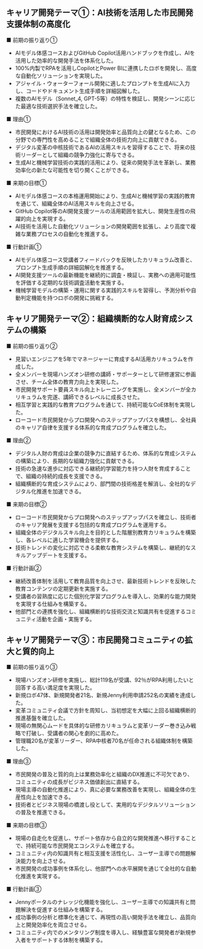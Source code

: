 ## キャリア開発テーマ①：AI技術を活用した市民開発支援体制の高度化

■ 前期の振り返り①
- AIモデル体感コースおよびGitHub Copilot活用ハンドブックを作成し、AIを活用した効率的な開発手法を体系化した。
- 100%内製でRPAを活用しCopilotとPower BIに連携したロボを開発し、高度な自動化ソリューションを実現した。
- アジャイル・ウォーターフォール開発に適したプロンプトを生成AIに入力し、コードやドキュメント生成手順を詳細図解した。
- 複数のAIモデル（Sonnet_4, GPT-5等）の特性を検証し、開発シーンに応じた最適な技術選択手法を確立した。

■ 理由①
- 市民開発におけるAI技術の活用は開発効率と品質向上の鍵となるため、この分野での専門性を高めることで組織全体の技術力向上に貢献できる。
- デジタル変革の中核技術であるAIの活用スキルを習得することで、将来の技術リーダーとして組織の競争力強化に寄与できる。
- 生成AIと機械学習技術の実践的活用により、従来の開発手法を革新し、業務効率化の新たな可能性を切り開くことができる。

■ 来期の目標①
- AIモデル体感コースの本格運用開始により、生成AIと機械学習の実践的教育を通じて、組織全体のAI活用スキルを向上させる。
- GitHub Copilot等のAI開発支援ツールの活用範囲を拡大し、開発生産性の飛躍的向上を実現する。
- AI技術を活用した自動化ソリューションの開発範囲を拡張し、より高度で複雑な業務プロセスの自動化を推進する。

■ 行動計画①
- AIモデル体感コース受講者フィードバックを反映したカリキュラム改善と、プロンプト生成手順の詳細図解化を推進する。
- AI開発支援ツールの最新機能を継続的に調査・検証し、実務への適用可能性を評価する定期的な技術調査活動を実施する。
- 機械学習モデルの構築・運用に関する実践的スキルを習得し、予測分析や自動判定機能を持つロボの開発に挑戦する。

## キャリア開発テーマ②：組織横断的な人財育成システムの構築

■ 前期の振り返り②
- 見習いエンジニアを5年でマネージャーに育成するAI活用カリキュラムを作成した。
- 全メンバーを現場ハンズオン研修の講師・サポーターとして研修運営に参画させ、チーム全体の教育力向上を実現した。
- 市民開発サポート要員スキル向上トレーニングを実施し、全メンバーが全カリキュラムを完遂、講師できるレベルに成長させた。
- 相互学習と実践的な教育プログラムを通じて、持続可能なCoE体制を実現した。
- ローコード市民開発からプロ開発へのステップアップパスを構想し、全社員のキャリア自律を支援する体系的な育成プログラムを確立した。

■ 理由②
- デジタル人財の育成は企業の競争力に直結するため、体系的な育成システムの構築により、長期的な組織力強化に貢献できる。
- 技術の急速な進歩に対応できる継続的学習能力を持つ人財を育成することで、組織の持続的成長を支援できる。
- 組織横断的な育成システムにより、部門間の技術格差を解消し、全社的なデジタル化推進を加速できる。

■ 来期の目標②
- ローコード市民開発からプロ開発へのステップアップパスを確立し、技術者のキャリア発展を支援する包括的な育成プログラムを運用する。
- 組織全体のデジタルスキル向上を目的とした階層別教育カリキュラムを構築し、各レベルに適した学習機会を提供する。
- 技術トレンドの変化に対応できる柔軟な教育システムを構築し、継続的なスキルアップデートを支援する。

■ 行動計画②
- 継続改善体制を活用して教育品質を向上させ、最新技術トレンドを反映した教育コンテンツの定期更新を実施する。
- 受講者の習熟度に応じた個別化学習プログラムを導入し、効果的な能力開発を実現する仕組みを構築する。
- 他部門との連携を強化し、組織横断的な技術交流と知識共有を促進するコミュニティ活動を企画・実施する。

## キャリア開発テーマ③：市民開発コミュニティの拡大と質的向上

■ 前期の振り返り③
- 現場ハンズオン研修を実施し、総計119名が受講、92％がRPA利用したいと回答する高い満足度を実現した。
- 新規ロボ47体、新規開発者21名、新規Jenny利用申請252名の実績を達成した。
- 変革コミュニティ会議で方針を周知し、当初想定を大幅に上回る組織横断的推進基盤を確立した。
- 現場の無関心ムードを具体的な研修カリキュラムと変革リーダー巻き込み戦略で打破し、受講者の関心を劇的に高めた。
- 管理職20名が変革リーダー、RPA中核者70名が任命される組織体制を構築した。

■ 理由③
- 市民開発の普及と質的向上は業務効率化と組織のDX推進に不可欠であり、コミュニティの成長がビジネス価値創出に直結する。
- 現場主導の自動化推進により、真に必要な業務改善を実現し、組織全体の生産性向上を加速できる。
- 技術者とビジネス現場の橋渡し役として、実用的なデジタルソリューションの普及を推進できる。

■ 来期の目標③
- 現場の自走化を促進し、サポート依存から自立的な開発推進へ移行することで、持続可能な市民開発エコシステムを確立する。
- コミュニティ内の知識共有と相互支援を活性化し、ユーザー主導での問題解決能力を向上させる。
- 市民開発の成功事例を体系化し、他部門への水平展開を通じて全社的な自動化推進を実現する。

■ 行動計画③
- Jennyポータルのナレッジ化機能を強化し、ユーザー主導での知識共有と問題解決を促進する仕組みを構築する。
- 成功事例の分析と標準化を通じて、再現性の高い開発手法を確立し、品質向上と開発効率化を両立させる。
- コミュニティ内でのメンタリング制度を導入し、経験豊富な開発者が新規参入者をサポートする体制を構築する。